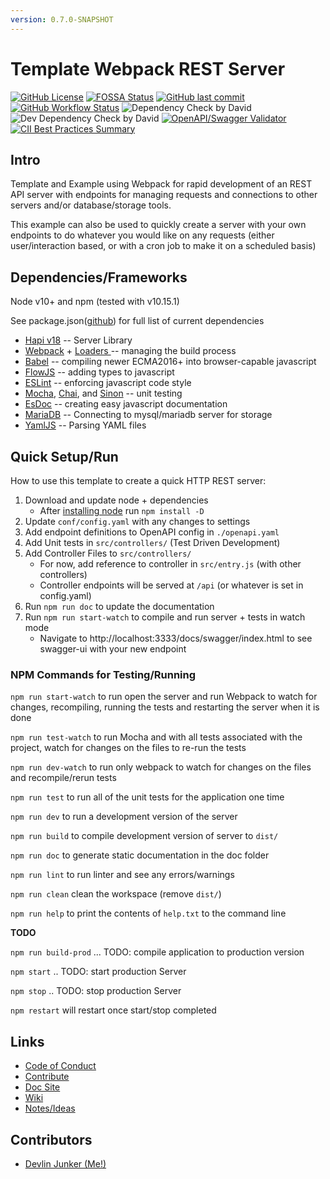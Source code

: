 ```yaml
---
version: 0.7.0-SNAPSHOT
---
```


# Template Webpack REST Server

[![GitHub License](https://img.shields.io/github/license/devlinjunker/template.hapi.rest)](https://github.com/devlinjunker/template.hapi.rest/blob/master/LICENSE)
[![FOSSA Status](https://app.fossa.com/api/projects/git%2Bgithub.com%2Fdevlinjunker%2Ftemplate.hapi.rest.svg?type=shield)](https://app.fossa.com/projects/git%2Bgithub.com%2Fdevlinjunker%2Ftemplate.hapi.rest?ref=badge_shield)
[![GitHub last commit](https://img.shields.io/github/last-commit/devlinjunker/template.hapi.rest)](https://github.com/devlinjunker/template.hapi.rest/commits/master)
[![GitHub Workflow Status](https://img.shields.io/github/workflow/status/devlinjunker/template.hapi.rest/Doc%20Build%20and%20Wiki%20Sync%20on%20Merge%20to%20%60master%60)](https://github.com/devlinjunker/template.hapi.rest/actions)
![Dependency Check by David](https://img.shields.io/david/devlinjunker/template.hapi.rest)
![Dev Dependency Check by David](https://img.shields.io/david/dev/devlinjunker/template.hapi.rest)
[![OpenAPI/Swagger Validator](https://img.shields.io/swagger/valid/3.0?label=openapi&specUrl=https%3A%2F%2Fdevlinjunker.github.io%2Ftemplate.hapi.rest%2Fswagger%2Fopenapi.yaml)](https://devlinjunker.github.io/template.hapi.rest/swagger/openapi.yaml)
[![CII Best Practices Summary](https://img.shields.io/cii/summary/4288?label=core-infrastructure)](https://bestpractices.coreinfrastructure.org/en/projects/4288)



## Intro

Template and Example using Webpack for rapid development of an REST API server with endpoints for managing requests and connections to other servers and/or database/storage tools.

This example can also be used to quickly create a server with your own endpoints to do whatever you would like on any requests (either user/interaction based, or with a cron job to make it on a scheduled basis)

## Dependencies/Frameworks
Node v10+ and npm
  (tested with v10.15.1)

See package.json([github](https://github.com/devlinjunker/template.webpack.fend/blob/master/package.json))
for full list of current dependencies
 - [Hapi v18](https://hapi.dev/) -- Server Library
 - [Webpack](https://webpack.js.org/) + [Loaders ](https://webpack.js.org/concepts/loaders/)-- managing the build process
 - [Babel](https://babeljs.io/) -- compiling newer ECMA2016+ into browser-capable javascript
 - [FlowJS](https://flow.org/) -- adding types to javascript
 - [ESLint](http://eslint.org/) -- enforcing javascript code style
 - [Mocha](https://mochajs.org/), [Chai](https://www.chaijs.com/), and [Sinon](https://sinonjs.org/) -- unit testing
 - [EsDoc](https://esdoc.org/) -- creating easy javascript documentation
 - [MariaDB](https://mariadb.org/) -- Connecting to mysql/mariadb server for storage
 - [YamlJS](https://openbase.io/js/yamljs) -- Parsing YAML files

## Quick Setup/Run

How to use this template to create a quick HTTP REST server:

1. Download and update node + dependencies
   - After [installing node](https://nodejs.org/en/download/package-manager/) run `npm install -D`
2. Update `conf/config.yaml` with any changes to settings
2. Add endpoint definitions to OpenAPI config in `./openapi.yaml`
3. Add Unit tests in `src/controllers/` (Test Driven Development)
4. Add Controller Files to `src/controllers/`
   - For now, add reference to controller in `src/entry.js` (with other controllers)
   - Controller endpoints will be served at `/api` (or whatever is set in config.yaml)
5. Run `npm run doc` to update the documentation
6. Run `npm run start-watch` to compile and run server + tests in watch mode
   - Navigate to http://localhost:3333/docs/swagger/index.html to see swagger-ui with your new endpoint

### NPM Commands for Testing/Running

`npm run start-watch` to run open the server and run Webpack to watch for changes, recompiling, running the tests and restarting the server when it is done

`npm run test-watch` to run Mocha and with all tests associated with the project, watch for changes on the files to re-run the tests

`npm run dev-watch` to run only webpack to watch for changes on the files and recompile/rerun tests

`npm run test` to run all of the unit tests for the application one time

`npm run dev` to run a development version of the server

`npm run build` to compile development version of server to `dist/`

`npm run doc` to generate static documentation in the doc folder

`npm run lint` to run linter and see any errors/warnings

`npm run clean` clean the workspace (remove `dist/`)

`npm run help` to print the contents of `help.txt` to the command line

**TODO**

`npm run build-prod` ... TODO: compile application to production version

`npm start` .. TODO: start production Server

`npm stop` .. TODO: stop production Server

`npm restart` will restart once start/stop completed


## Links

- [Code of Conduct](https://github.com/devlinjunker/template.hapi.rest/blob/master/CODE_OF_CONDUCT.md)
- [Contribute](https://github.com/devlinjunker/template.hapi.rest/blob/master/CONTRIBUTING.md)
- [Doc Site](https://devlinjunker.github.io/template.hapi.rest/)
- [Wiki](https://github.com/devlinjunker/template.hapi.rest/wiki)
- [Notes/Ideas](https://github.com/devlinjunker/template.hapi.rest/blob/master/NOTES.md)

## Contributors

- [Devlin Junker (Me!)](mailto:devlinjunker@gmail.com)
